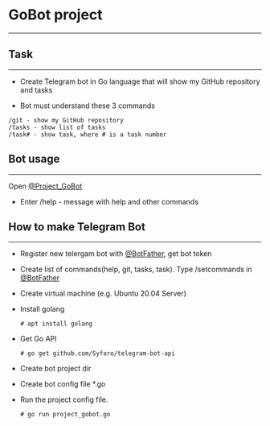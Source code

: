 # GoBot project

***

## Task

***

* Create Telegram bot in Go language that will show my GitHub repository and tasks

* Bot must understand these 3 commands

```
/git - show my GitHub repository
/tasks - show list of tasks
/task# - show task, where # is a task number
```

## Bot usage

***

Open [@Project_GoBot](https://t.me/Project_GoBot)

* Enter /help - message with help and other commands

## How to make Telegram Bot

***

* Register new telergam bot with [@BotFather](https://t.me/botfather), get bot token

* Create list of commands(help, git, tasks, task). Type /setcommands in [@BotFather](https://t.me/botfather)

* Create virtual machine (e.g. Ubuntu 20.04 Server)

* Install golang

  ```
  # apt install golang
  ```

* Get Go API

  ```
  # go get github.com/Syfaro/telegram-bot-api
  ```

* Create bot project dir

* Create bot config file *.go

* Run the project config file.

  ```
  # go run project_gobot.go
  ```
